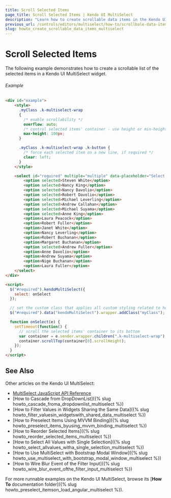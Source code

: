 ```yaml
---
title: Scroll Selected Items
page_title: Scroll Selected Items | Kendo UI MultiSelect
description: "Learn how to create scrollable data items in the Kendo UI MultiSelect widget."
previous_url: /controls/editors/multiselect/how-to/scrollbale-data-items, /web/multiselect/how-to/scrollbale-data-items, /controls/editors/multiselect/how-to/scrollable-data-items
slug: howto_create_scrollable_data_items_multiselect
---
```


# Scroll Selected Items

The following example demonstrates how to create a scrollable list of the selected items in a Kendo UI MultiSelect widget.

###### Example

```html
<div id="example">
    <style>
      .myClass .k-multiselect-wrap
      {
        /* enable scrollability */
        overflow: auto;
        /* control selected items' container - use height or min-height and/or max-height */
        max-height: 100px;
      }

      .myClass .k-multiselect-wrap .k-button {
        /* force each selected item on a new line, if required */
        clear: left;
      }
    </style>

    <select id="required" multiple="multiple" data-placeholder="Select attendees..." style="width:200px">
        <option selected>Steven White</option>
        <option selected>Nancy King</option>
        <option selected>Nancy Davolio</option>
        <option selected>Robert Davolio</option>
        <option selected>Michael Leverling</option>
        <option selected>Andrew Callahan</option>
        <option selected>Michael Suyama</option>
        <option selected>Anne King</option>
        <option>Laura Peacock</option>
        <option>Robert Fuller</option>
        <option>Janet White</option>
        <option>Nancy Leverling</option>
        <option>Robert Buchanan</option>
        <option>Margaret Buchanan</option>
        <option selected>Andrew Fuller</option>
        <option>Anne Davolio</option>
        <option>Andrew Suyama</option>
        <option>Nige Buchanan</option>
        <option>Laura Fuller</option>
    </select>
</div>

<script>
  $("#required").kendoMultiSelect({
    select: onSelect
  });

  // set the custom class that applies all custom styling related to heights, scrollability and selected items arrangement
  $("#required").data("kendoMultiSelect").wrapper.addClass("myClass");

  function onSelect(e) {
    setTimeout(function() {
      // scroll the selected items' container to its bottom
      var container = e.sender.wrapper.children(".k-multiselect-wrap");
      container.scrollTop(container[0].scrollHeight);
    });
  }
</script>
```

## See Also

Other articles on the Kendo UI MultiSelect:

* [MultiSelect JavaScript API Reference](/api/javascript/ui/multiselect)
* [How to Cascade from DropDownList]({% slug howto_cascade_froma_dropdownlist_multiselect %})
* [How to Filter Values in Widgets Sharing the Same Data]({% slug howto_filter_valuesin_widgetswith_shared_data_multiselect %})
* [How to Preselect Items Using MVVM Binding]({% slug howto_preselect_items_byusing_mvvm_binding_multiselect %})
* [How to Reorder Selected Items]({% slug howto_reorder_selected_items_multiselect %})
* [How to Select All Values with Single Selection]({% slug howto_select_allvalues_witha_single_selection_multiselect %})
* [How to Use MultiSelect with Bootstrap Modal Window]({% slug howto_use_multiselect_with_bootstrap_modal_window_multiselect %})
* [How to Wire Blur Event of the Filter Input]({% slug howto_wire_blur_event_ofthe_filtеr_input_multiselect %})

For more runnable examples on the Kendo UI MultiSelect, browse its [**How To** documentation folder]({% slug howto_preselect_itemson_load_angular_multiselect %}).

